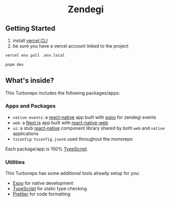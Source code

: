<h1 align="center">
  Zendegi
</h1>

## Getting Started

1. install [vercel CLI](https://vercel.com/docs/cli)
2. be sure you have a vercel account linked to the project

```bash
vercel env pull .env.local

pnpm dev
```

## What's inside?

This Turborepo includes the following packages/apps:

### Apps and Packages

- `native-events`: a [react-native](https://reactnative.dev/) app built with [expo](https://docs.expo.dev/) for zendegi events
- `web`: a [Next.js](https://nextjs.org/) app built with [react-native-web](https://necolas.github.io/react-native-web/)
- `ui`: a stub [react-native](https://reactnative.dev/) component library shared by both `web` and `native` applications
- `tsconfig`: `tsconfig.json`s used throughout the monorepo

Each package/app is 100% [TypeScript](https://www.typescriptlang.org/).

### Utilities

This Turborepo has some additional tools already setup for you:

- [Expo](https://docs.expo.dev/) for native development
- [TypeScript](https://www.typescriptlang.org/) for static type checking
- [Prettier](https://prettier.io) for code formatting
